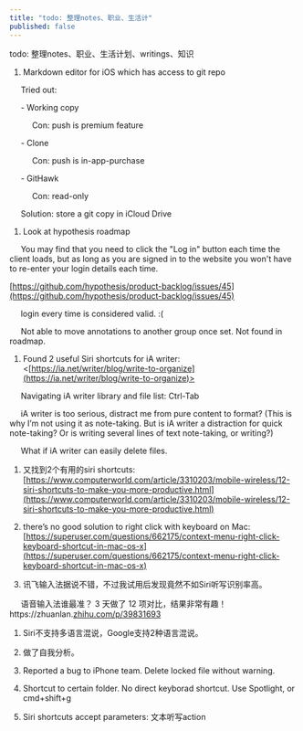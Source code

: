 ```yaml
---
title: "todo: 整理notes、职业、生活计"
published: false
---
```

todo: 整理notes、职业、生活计划、writings、知识

1. Markdown editor for iOS which has access to git repo 

     Tried out:

     - Working copy

          Con: push is premium feature

     - Clone

          Con: push is in-app-purchase

     - GitHawk

          Con: read-only

     Solution: store a git copy in iCloud Drive

1. Look at hypothesis roadmap

     You may find that you need to click the "Log in" button each time the client loads, but as long as you are signed in to the website you won't have to re-enter your login details each time.

[https://github.com/hypothesis/product-backlog/issues/45](https://github.com/hypothesis/product-backlog/issues/45)

     login every time is considered valid. :(

     Not able to move annotations to another group once set. Not found in roadmap.

1. Found 2 useful Siri shortcuts for iA writer: <[https://ia.net/writer/blog/write-to-organize](https://ia.net/writer/blog/write-to-organize)>

     Navigating iA writer library and file list: Ctrl-Tab

     iA writer is too serious, distract me from pure content to format? (This is why I’m not using it as note-taking. But is iA writer a distraction for quick note-taking? Or is writing several lines of text note-taking, or writing?)

     What if iA writer can easily delete files.

1. 又找到2个有用的siri shortcuts: [https://www.computerworld.com/article/3310203/mobile-wireless/12-siri-shortcuts-to-make-you-more-productive.html](https://www.computerworld.com/article/3310203/mobile-wireless/12-siri-shortcuts-to-make-you-more-productive.html)

1. there’s no good solution to right click with keyboard on Mac: [https://superuser.com/questions/662175/context-menu-right-click-keyboard-shortcut-in-mac-os-x](https://superuser.com/questions/662175/context-menu-right-click-keyboard-shortcut-in-mac-os-x)

1. 讯飞输入法据说不错，不过我试用后发现竟然不如Siri听写识别率高。

     语音输入法谁最准？ 3 天做了 12 项对比，结果非常有趣！https://zhuanlan.[zhihu.com/p/39831693](http://zhihu.com/p/39831693)

1. Siri不支持多语言混说，Google支持2种语言混说。

1. 做了自我分析。

1. Reported a bug to iPhone team. Delete locked file without warning.

1. Shortcut to certain folder. No direct keyborad shortcut. Use Spotlight, or cmd+shift+g

1. Siri shortcuts accept parameters: 文本听写action
